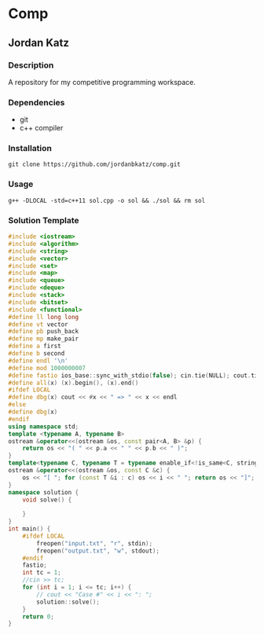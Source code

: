 # Comp
## Jordan Katz
### Description
A repository for my competitive programming workspace.
### Dependencies
* git
* c++ compiler
### Installation
`git clone https://github.com/jordanbkatz/comp.git`
### Usage
`g++ -DLOCAL -std=c++11 sol.cpp -o sol && ./sol && rm sol`
### Solution Template
```cpp
#include <iostream>
#include <algorithm>
#include <string>
#include <vector>
#include <set>
#include <map>
#include <queue>
#include <deque>
#include <stack>
#include <bitset>
#include <functional>
#define ll long long
#define vt vector
#define pb push_back
#define mp make_pair
#define a first
#define b second
#define endl '\n'
#define mod 1000000007
#define fastio ios_base::sync_with_stdio(false); cin.tie(NULL); cout.tie(NULL)
#define all(x) (x).begin(), (x).end()
#ifdef LOCAL
#define dbg(x) cout << #x << " => " << x << endl
#else
#define dbg(x)
#endif
using namespace std;
template <typename A, typename B>
ostream &operator<<(ostream &os, const pair<A, B> &p) {
    return os << "( " << p.a << " " << p.b << " )";
}
template<typename C, typename T = typename enable_if<!is_same<C, string>::value, typename C::value_type>::type>
ostream &operator<<(ostream &os, const C &c) {
    os << "[ "; for (const T &i : c) os << i << " "; return os << "]";
}
namespace solution {
    void solve() {
        
    }
}
int main() {
    #ifdef LOCAL
        freopen("input.txt", "r", stdin);
        freopen("output.txt", "w", stdout);
    #endif
    fastio;
    int tc = 1;
    //cin >> tc;
    for (int i = 1; i <= tc; i++) {
        // cout << "Case #" << i << ": ";
        solution::solve();
    }
    return 0;
}
```